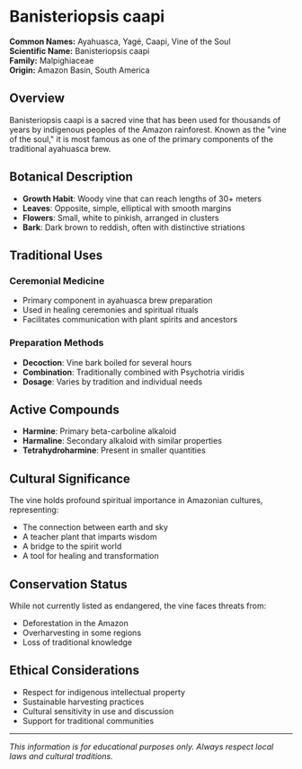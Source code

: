 # Banisteriopsis caapi

**Common Names:** Ayahuasca, Yagé, Caapi, Vine of the Soul  
**Scientific Name:** Banisteriopsis caapi  
**Family:** Malpighiaceae  
**Origin:** Amazon Basin, South America

## Overview

Banisteriopsis caapi is a sacred vine that has been used for thousands of years by indigenous peoples of the Amazon rainforest. Known as the "vine of the soul," it is most famous as one of the primary components of the traditional ayahuasca brew.

## Botanical Description

- **Growth Habit**: Woody vine that can reach lengths of 30+ meters
- **Leaves**: Opposite, simple, elliptical with smooth margins
- **Flowers**: Small, white to pinkish, arranged in clusters
- **Bark**: Dark brown to reddish, often with distinctive striations

## Traditional Uses

### Ceremonial Medicine
- Primary component in ayahuasca brew preparation
- Used in healing ceremonies and spiritual rituals
- Facilitates communication with plant spirits and ancestors

### Preparation Methods
- **Decoction**: Vine bark boiled for several hours
- **Combination**: Traditionally combined with Psychotria viridis
- **Dosage**: Varies by tradition and individual needs

## Active Compounds

- **Harmine**: Primary beta-carboline alkaloid
- **Harmaline**: Secondary alkaloid with similar properties
- **Tetrahydroharmine**: Present in smaller quantities

## Cultural Significance

The vine holds profound spiritual importance in Amazonian cultures, representing:
- The connection between earth and sky
- A teacher plant that imparts wisdom
- A bridge to the spirit world
- A tool for healing and transformation

## Conservation Status

While not currently listed as endangered, the vine faces threats from:
- Deforestation in the Amazon
- Overharvesting in some regions
- Loss of traditional knowledge

## Ethical Considerations

- Respect for indigenous intellectual property
- Sustainable harvesting practices
- Cultural sensitivity in use and discussion
- Support for traditional communities

---

*This information is for educational purposes only. Always respect local laws and cultural traditions.*